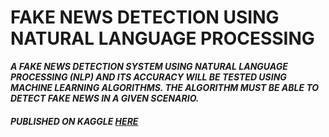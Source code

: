 # **FAKE NEWS DETECTION USING NATURAL LANGUAGE PROCESSING**
***A FAKE NEWS DETECTION SYSTEM USING NATURAL LANGUAGE PROCESSING
(NLP) AND ITS ACCURACY WILL BE TESTED USING MACHINE LEARNING ALGORITHMS. THE
ALGORITHM MUST BE ABLE TO DETECT FAKE NEWS IN A GIVEN SCENARIO.***


#### *PUBLISHED ON KAGGLE <a href=https://www.kaggle.com/rahuldhanola/fake-news-detection-using-nlp>HERE</a>*

